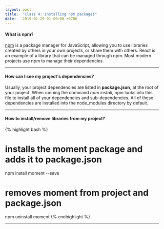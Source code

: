 ```yaml
---
layout: post
title:  "Class 4: Installing npm packages"
date:   2019-01-29 01:00:00 +0700
---
```


#### What is npm?

[npm](https://www.npmjs.com/) is a package manager for JavaScript, allowing you to use libraries created by others in your own projects, or share them with others. React is an example of a library that can be managed through npm. Most modern projects use npm to manage their dependencies.

---

#### How can I see my project's dependencies?

Usually, your project dependencies are listed in **package.json**, at the root of your project. When running the command *npm install*, npm looks into this file to install all of your dependencies and sub-dependencies. All of these dependencies are installed into the node_modules directory by default.

---

#### How to install/remove libraries from my project?

{% highlight bash %}
# installs the moment package and adds it to package.json
npm install moment --save
# removes moment from project and package.json
npm uninstall moment
{% endhighlight %}

---
